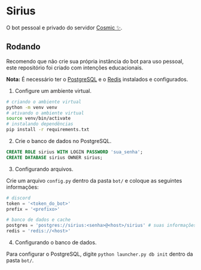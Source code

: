 # Sirius
O bot pessoal e privado do servidor [Cosmic ✨](https://discord.gg/SsfvNvNEZR).

## Rodando
Recomendo que não crie sua própria instância do bot para uso pessoal, este repositório foi criado com intenções educacionais.

**Nota:** É necessário ter o [PostgreSQL](https://www.postgresql.org/) e o [Redis](https://redis.io/) instalados e configurados.

1. Configure um ambiente virtual.
```bash
# criando o ambiente virtual
python -m venv venv
# ativando o ambiente virtual
source venv/bin/activate
# instalando dependências
pip install -r requirements.txt
```
2. Crie o banco de dados no PostgreSQL.
```sql
CREATE ROLE sirius WITH LOGIN PASSWORD 'sua_senha';
CREATE DATABASE sirius OWNER sirius;
```
3. Configurando arquivos.

Crie um arquivo `config.py` dentro da pasta `bot/` e coloque as seguintes informações:
```py
# discord
token = '<token_do_bot>'
prefix = '<prefixo>'

# banco de dados e cache
postgres = 'postgres://sirius:<senha>@<host>/sirius' # suas informações de cima
redis = 'redis://<host>'
```
4. Configurando o banco de dados.

Para configurar o PostgreSQL, digite `python launcher.py db init` dentro da pasta `bot/`.
